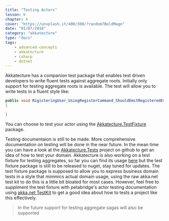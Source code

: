 ```yaml
---
title: "Testing Actors"
lesson: 6
chapter: 4
cover: "https://unsplash.it/400/300/?random?BoldMage"
date: "01/07/2018"
category: "akkatecture"
type: "docs"
tags:
    - advanced-concepts
    - akkatecture
    - csharp
    - dotnet
---
```


Akkatecture has a companion test package that enables test driven developers to write fluent tests against aggregate roots. Initially only support for testing aggregate roots is available. The test will allow you to write tests in a fluent style like:

```csharp
public void RigisteringUser_UsingRegisterCommand_ShouldEmitRegisteredEvent()
{

}
```
You can choose to test your actor using the [Akkatecture.TestFixture](https://www.nuget.org/packages/Akkatecture.TestFixture/) package. 

Testing documentaion is still to be made. More comprehensive documentation on testing will be done in the near future. In the mean time you can have a look at the [Akkatecture.Tests](https://github.com/Lutando/Akkatecture/tree/master/test/Akkatecture.Tests) project on github to get an idea of how to test your domain. Akkatecture is also working on a test fixture for testing aggregates, so far you can find its usage [here](https://github.com/Lutando/Akkatecture/blob/master/test/Akkatecture.Tests/UnitTests/Aggregates/AggregateTestsWithFixtures.cs) but the test fixture package is still to be released to nuget, stay tuned for updates. The test fixture package is supposed to allow you to express business domain tests in a style that mimmics actual domain usage, using the raw akka.net test kit to do this is a little bit bloated for most cases. However, feel free to suppliment the test fixture with petabridge's actor testing documentation using [akka.net TestKit](https://petabridge.com/blog/how-to-unit-test-akkadotnet-actors-akka-testkit/) to get a good idea about how to tests a project like this effectively.


> In the future support for testing aggregate sagas will also be supported
